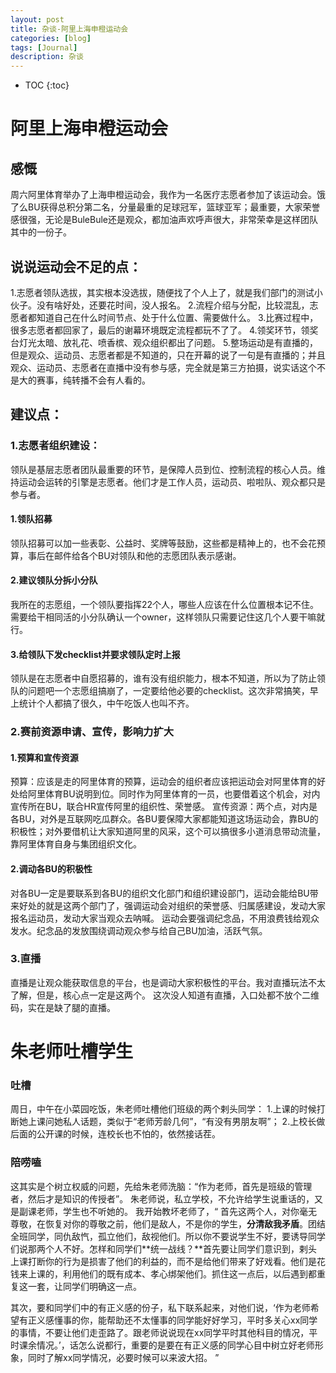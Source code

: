 ```yaml
---
layout: post
title: 杂谈-阿里上海申橙运动会
categories: [blog]
tags: [Journal]
description: 杂谈
---
```


* TOC
{:toc}


# 阿里上海申橙运动会
## 感慨
周六阿里体育举办了上海申橙运动会，我作为一名医疗志愿者参加了该运动会。饿了么BU获得总积分第二名，分量最重的足球冠军，篮球亚军；最重要，大家荣誉感很强，无论是BuleBule还是观众，都加油声欢呼声很大，非常荣幸是这样团队其中的一份子。
## 说说运动会不足的点：
1.志愿者领队选拔，其实根本没选拔，随便找了个人上了，就是我们部门的测试小伙子。没有啥好处，还要花时间，没人报名。
2.流程介绍与分配，比较混乱，志愿者都知道自己在什么时间节点、处于什么位置、需要做什么。
3.比赛过程中，很多志愿者都回家了，最后的谢幕环境既定流程都玩不了了。
4.领奖环节，领奖台灯光太暗、放礼花、喷香槟、观众组织都出了问题。
5.整场运动是有直播的，但是观众、运动员、志愿者都是不知道的，只在开幕的说了一句是有直播的；并且观众、运动员、志愿者在直播中没有参与感，完全就是第三方拍摄，说实话这个不是大的赛事，纯转播不会有人看的。

## 建议点：
### 1.志愿者组织建设：
领队是基层志愿者团队最重要的环节，是保障人员到位、控制流程的核心人员。维持运动会运转的引擎是志愿者。他们才是工作人员，运动员、啦啦队、观众都只是参与者。
#### 1.领队招募
领队招募可以加一些表彰、公益时、奖牌等鼓励，这些都是精神上的，也不会花预算，事后在邮件给各个BU对领队和他的志愿团队表示感谢。
#### 2.建议领队分拆小分队
我所在的志愿组，一个领队要指挥22个人，哪些人应该在什么位置根本记不住。需要给干相同活的小分队确认一个owner，这样领队只需要记住这几个人要干嘛就行。
#### 3.给领队下发checklist并要求领队定时上报
领队是在志愿者中自愿招募的，谁有没有组织能力，根本不知道，所以为了防止领队的问题吧一个志愿组搞崩了，一定要给他必要的checklist。这次非常搞笑，早上统计个人都搞了很久，中午吃饭人也叫不齐。
### 2.赛前资源申请、宣传，影响力扩大
#### 1.预算和宣传资源
预算：应该是走的阿里体育的预算，运动会的组织者应该把运动会对阿里体育的好处给阿里体育BU说明到位。同时作为阿里体育的一员，也要借着这个机会，对内宣传所在BU，联合HR宣传阿里的组织性、荣誉感。
宣传资源：两个点，对内是各BU，对外是互联网吃瓜群众。各BU要保障大家都能知道这场运动会，靠BU的积极性；对外要借机让大家知道阿里的风采，这个可以搞很多小道消息带动流量，靠阿里体育自身与集团组织文化。
#### 2.调动各BU的积极性
对各BU一定是要联系到各BU的组织文化部门和组织建设部门，运动会能给BU带来好处的就是这两个部门了，强调运动会对组织的荣誉感、归属感建设，发动大家报名运动员，发动大家当观众去呐喊。
运动会要强调纪念品，不用浪费钱给观众发水。纪念品的发放围绕调动观众参与给自己BU加油，活跃气氛。
### 3.直播
直播是让观众能获取信息的平台，也是调动大家积极性的平台。我对直播玩法不太了解，但是，核心点一定是这两个。
这次没人知道有直播，入口处都不放个二维码，实在是缺了腿的直播。

# 朱老师吐槽学生
### 吐槽
周日，中午在小菜园吃饭，朱老师吐槽他们班级的两个剌头同学：
1.上课的时候打断她上课问她私人话题，类似于“老师芳龄几何”，“有没有男朋友啊”；
2.上校长做后面的公开课的时候，连校长也不怕的，依然接话茬。

### 陪唠嗑
这其实是个树立权威的问题，先给朱老师洗脑：“作为老师，首先是班级的管理者，然后才是知识的传授者”。
朱老师说，私立学校，不允许给学生说重话的，又是副课老师，学生也不听她的。
我开始教坏老师了，“
首先这两个人，对你毫无尊敬，在恢复对你的尊敬之前，他们是敌人，不是你的学生，**分清敌我矛盾**。团结全班同学，同仇敌忾，孤立他们，敌视他们。所以你不要说学生不好，要诱导同学们说那两个人不好。怎样和同学们**统一战线？**首先要让同学们意识到，剌头上课打断你的行为是损害了他们的利益的，而不是给他们带来了好戏看。他们是花钱来上课的，利用他们的既有成本、孝心绑架他们。抓住这一点后，以后遇到都重复这一套，让同学们明确这一点。

其次，要和同学们中的有正义感的份子，私下联系起来，对他们说，‘作为老师希望有正义感懂事的你，能帮助还不太懂事的同学能好好学习，平时多关心xx同学的事情，不要让他们走歪路了。跟老师说说现在xx同学平时其他科目的情况，平时课余情况。’，话怎么说都行，重要的是要在有正义感的同学心目中树立好老师形象，同时了解xx同学情况，必要时候可以来波大招。
”
